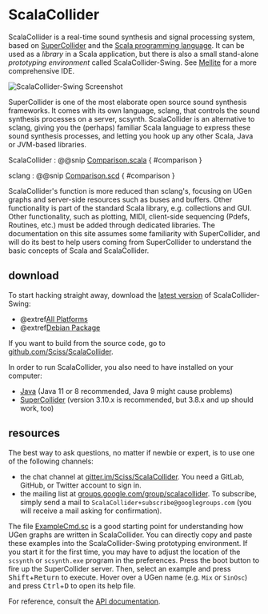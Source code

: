 # ScalaCollider

ScalaCollider is a real-time sound synthesis and signal processing system, based
on [SuperCollider](http://supercollider.sf.net) and the [Scala programming language](http://scala-lang.org/). It can
be used as a _library_ in a Scala application, but there is also a small stand-alone _prototyping environment_ called
ScalaCollider-Swing. See [Mellite](https://www.sciss.de/mellite/) for a more comprehensive IDE.

![ScalaCollider-Swing Screenshot](.../screenshot.jpg)

SuperCollider is one of the most elaborate open source sound synthesis frameworks. It comes with its own language,
sclang, that controls the sound synthesis processes on a server, scsynth. ScalaCollider is an alternative to sclang,
giving you the (perhaps) familiar Scala language to express these sound synthesis processes, and letting you hook up
any other Scala, Java or JVM-based libraries.

ScalaCollider
:   @@snip [Comparison.scala](../../../snippets/src/main/scala/Comparison.scala) { #comparison }

sclang
:   @@snip [Comparison.scd](../../../snippets/src/main/supercollider/Comparison.scd) { #comparison }

ScalaCollider's function is more reduced than sclang's, focusing on UGen graphs and server-side resources such as
buses and buffers. Other functionality is part of the standard Scala library, e.g. collections and GUI. Other
functionality, such as plotting, MIDI, client-side sequencing (Pdefs, Routines, etc.) must be added through
dedicated libraries. The documentation on this site assumes some familiarity with SuperCollider, and will do its
best to help users coming from SuperCollider to understand the basic concepts of Scala and ScalaCollider.

## download

To start hacking straight away, download
the [latest version](https://github.com/Sciss/ScalaColliderSwing/releases/latest) of ScalaCollider-Swing:

- @extref[All Platforms](swingdl:-universal.zip)
- @extref[Debian Package](swingdl:_all.deb)

If you want to build from the source code, go
to [github.com/Sciss/ScalaCollider](http://github.com/Sciss/ScalaCollider).

In order to run ScalaCollider, you also need to have installed on your computer:

- [Java](https://adoptopenjdk.net/) (Java 11 or 8 recommended, Java 9 might cause problems) 
- [SuperCollider](https://supercollider.github.io/download) (version 3.10.x is recommended, but 3.8.x and up should work, too)

## resources

The best way to ask questions, no matter if newbie or expert, is to use one of the following channels:

- the chat channel at [gitter.im/Sciss/ScalaCollider](https://gitter.im/Sciss/ScalaCollider).
  You need a GitLab, GitHub, or Twitter account to sign in.
- the mailing list at [groups.google.com/group/scalacollider](http://groups.google.com/group/scalacollider). To
  subscribe, simply send a mail to `ScalaCollider+subscribe@googlegroups.com` (you will receive a mail asking for
  confirmation).

The file [ExampleCmd.sc](https://raw.githubusercontent.com/Sciss/ScalaCollider/master/ExampleCmd.sc) is a good
starting point for understanding how UGen graphs are written in ScalaCollider. You can directly copy and paste
these examples into the ScalaCollider-Swing prototyping environment. If you start it for the first time, you may
have to adjust the location of the `scsynth` or `scsynth.exe` program in the preferences. Press the boot button to
fire up the SuperCollider server. Then, select an example and press <kbd>Shift</kbd>+<kbd>Return</kbd> to execute.
Hover over a UGen name (e.g. `Mix` or `SinOsc`) and press <kbd>Ctrl</kbd>+<kbd>D</kbd> to open its help file.

For reference, consult the [API documentation](https://www.sciss.de/scalaCollider/latest/api/de/sciss/synth/index.html).


